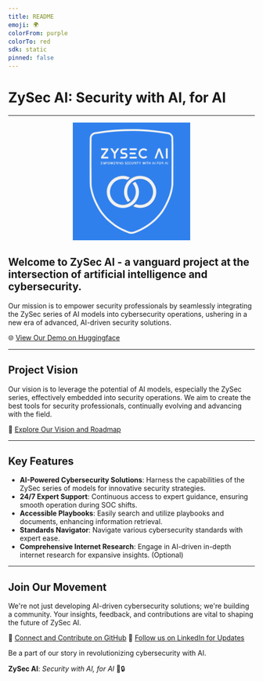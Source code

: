 ```yaml
---
title: README
emoji: 🌍
colorFrom: purple
colorTo: red
sdk: static
pinned: false
---
```


# ZySec AI: Security with AI, for AI

---

<div style="text-align: center;">
    <img src="https://raw.githubusercontent.com/ZySec-AI/.github/main/zysec-logo.png" alt="ZySec AI Logo" width="240" height="240"/>
</div>


## Welcome to ZySec AI - a vanguard project at the intersection of artificial intelligence and cybersecurity.

Our mission is to empower security professionals by seamlessly integrating the ZySec series of AI models into cybersecurity operations, ushering in a new era of advanced, AI-driven security solutions.

🌐 [View Our Demo on Huggingface](https://huggingface.co/ZySec-AI)

---

## Project Vision

Our vision is to leverage the potential of AI models, especially the ZySec series, effectively embedded into security operations. We aim to create the best tools for security professionals, continually evolving and advancing with the field.

🔗 [Explore Our Vision and Roadmap](https://zysec-ai-vision.com)

---

## Key Features

- **AI-Powered Cybersecurity Solutions**: Harness the capabilities of the ZySec series of models for innovative security strategies.
- **24/7 Expert Support**: Continuous access to expert guidance, ensuring smooth operation during SOC shifts.
- **Accessible Playbooks**: Easily search and utilize playbooks and documents, enhancing information retrieval.
- **Standards Navigator**: Navigate various cybersecurity standards with expert ease.
- **Comprehensive Internet Research**: Engage in AI-driven in-depth internet research for expansive insights. (Optional)

---

## Join Our Movement

We're not just developing AI-driven cybersecurity solutions; we're building a community. Your insights, feedback, and contributions are vital to shaping the future of ZySec AI.

🔗 [Connect and Contribute on GitHub](https://github.com/ZySec-AI/ZySec)
🔗 [Follow us on LinkedIn for Updates](https://www.linkedin.com/company/zysec-ai)

Be a part of our story in revolutionizing cybersecurity with AI.

**ZySec AI**: *Security with AI, for AI* 🚀🔒
